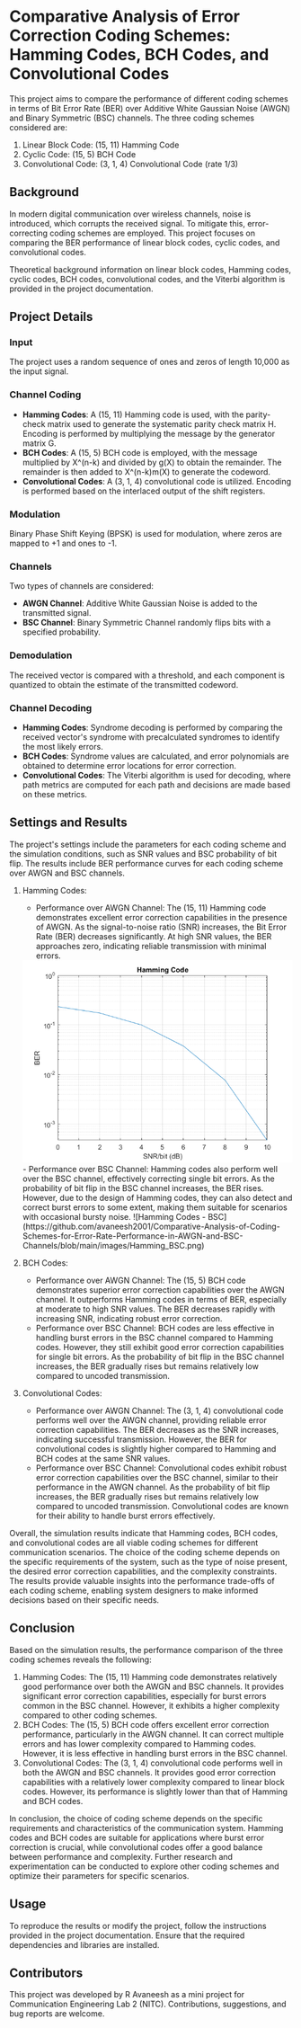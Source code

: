 # Comparative Analysis of Error Correction Coding Schemes: Hamming Codes, BCH Codes, and Convolutional Codes

This project aims to compare the performance of different coding schemes in terms of Bit Error Rate (BER) over Additive White Gaussian Noise (AWGN) and Binary Symmetric (BSC) channels. The three coding schemes considered are:

1. Linear Block Code: (15, 11) Hamming Code
2. Cyclic Code: (15, 5) BCH Code
3. Convolutional Code: (3, 1, 4) Convolutional Code (rate 1/3)

## Background

In modern digital communication over wireless channels, noise is introduced, which corrupts the received signal. To mitigate this, error-correcting coding schemes are employed. This project focuses on comparing the BER performance of linear block codes, cyclic codes, and convolutional codes.

Theoretical background information on linear block codes, Hamming codes, cyclic codes, BCH codes, convolutional codes, and the Viterbi algorithm is provided in the project documentation.

## Project Details

### Input
The project uses a random sequence of ones and zeros of length 10,000 as the input signal.

### Channel Coding
- **Hamming Codes**: A (15, 11) Hamming code is used, with the parity-check matrix used to generate the systematic parity check matrix H. Encoding is performed by multiplying the message by the generator matrix G.
- **BCH Codes**: A (15, 5) BCH code is employed, with the message multiplied by X^(n-k) and divided by g(X) to obtain the remainder. The remainder is then added to X^(n-k)m(X) to generate the codeword.
- **Convolutional Codes**: A (3, 1, 4) convolutional code is utilized. Encoding is performed based on the interlaced output of the shift registers.

### Modulation
Binary Phase Shift Keying (BPSK) is used for modulation, where zeros are mapped to +1 and ones to -1.

### Channels
Two types of channels are considered:
- **AWGN Channel**: Additive White Gaussian Noise is added to the transmitted signal.
- **BSC Channel**: Binary Symmetric Channel randomly flips bits with a specified probability.

### Demodulation
The received vector is compared with a threshold, and each component is quantized to obtain the estimate of the transmitted codeword.

### Channel Decoding
- **Hamming Codes**: Syndrome decoding is performed by comparing the received vector's syndrome with precalculated syndromes to identify the most likely errors.
- **BCH Codes**: Syndrome values are calculated, and error polynomials are obtained to determine error locations for error correction.
- **Convolutional Codes**: The Viterbi algorithm is used for decoding, where path metrics are computed for each path and decisions are made based on these metrics.

## Settings and Results

The project's settings include the parameters for each coding scheme and the simulation conditions, such as SNR values and BSC probability of bit flip. The results include BER performance curves for each coding scheme over AWGN and BSC channels.

1. Hamming Codes:
   - Performance over AWGN Channel: The (15, 11) Hamming code demonstrates excellent error correction capabilities in the presence of AWGN. As the signal-to-noise ratio (SNR) increases, the Bit Error Rate (BER) decreases significantly. At high SNR values, the BER approaches zero, indicating reliable transmission with minimal errors.
   <img src="https://github.com/avaneesh2001/Comparative-Analysis-of-Coding-Schemes-for-Error-Rate-Performance-in-AWGN-and-BSC-Channels/blob/main/images/Hamming_AWGN.png" alt="Hamming Codes-AWGN" width="500">
   - Performance over BSC Channel: Hamming codes also perform well over the BSC channel, effectively correcting single bit errors. As the probability of bit flip in the BSC channel increases, the BER rises. However, due to the design of Hamming codes, they can also detect and correct burst errors to some extent, making them suitable for scenarios with occasional bursty noise.
   ![Hamming Codes - BSC](https://github.com/avaneesh2001/Comparative-Analysis-of-Coding-Schemes-for-Error-Rate-Performance-in-AWGN-and-BSC-Channels/blob/main/images/Hamming_BSC.png)

2. BCH Codes:
   - Performance over AWGN Channel: The (15, 5) BCH code demonstrates superior error correction capabilities over the AWGN channel. It outperforms Hamming codes in terms of BER, especially at moderate to high SNR values. The BER decreases rapidly with increasing SNR, indicating robust error correction.
   - Performance over BSC Channel: BCH codes are less effective in handling burst errors in the BSC channel compared to Hamming codes. However, they still exhibit good error correction capabilities for single bit errors. As the probability of bit flip in the BSC channel increases, the BER gradually rises but remains relatively low compared to uncoded transmission.

3. Convolutional Codes:
   - Performance over AWGN Channel: The (3, 1, 4) convolutional code performs well over the AWGN channel, providing reliable error correction capabilities. The BER decreases as the SNR increases, indicating successful transmission. However, the BER for convolutional codes is slightly higher compared to Hamming and BCH codes at the same SNR values.
   - Performance over BSC Channel: Convolutional codes exhibit robust error correction capabilities over the BSC channel, similar to their performance in the AWGN channel. As the probability of bit flip increases, the BER gradually rises but remains relatively low compared to uncoded transmission. Convolutional codes are known for their ability to handle burst errors effectively.

Overall, the simulation results indicate that Hamming codes, BCH codes, and convolutional codes are all viable coding schemes for different communication scenarios. The choice of the coding scheme depends on the specific requirements of the system, such as the type of noise present, the desired error correction capabilities, and the complexity constraints. The results provide valuable insights into the performance trade-offs of each coding scheme, enabling system designers to make informed decisions based on their specific needs.

## Conclusion

Based on the simulation results, the performance comparison of the three coding schemes reveals the following:

1. Hamming Codes: The (15, 11) Hamming code demonstrates relatively good performance over both the AWGN and BSC channels. It provides significant error correction capabilities, especially for burst errors common in the BSC channel. However, it exhibits a higher complexity compared to other coding schemes.
2. BCH Codes: The (15, 5) BCH code offers excellent error correction performance, particularly in the AWGN channel. It can correct multiple errors and has lower complexity compared to Hamming codes. However, it is less effective in handling burst errors in the BSC channel.
3. Convolutional Codes: The (3, 1, 4) convolutional code performs well in both the AWGN and BSC channels. It provides good error correction capabilities with a relatively lower complexity compared to linear block codes. However, its performance is slightly lower than that of Hamming and BCH codes.

In conclusion, the choice of coding scheme depends on the specific requirements and characteristics of the communication system. Hamming codes and BCH codes are suitable for applications where burst error correction is crucial, while convolutional codes offer a good balance between performance and complexity. Further research and experimentation can be conducted to explore other coding schemes and optimize their parameters for specific scenarios.

## Usage

To reproduce the results or modify the project, follow the instructions provided in the project documentation. Ensure that the required dependencies and libraries are installed.

## Contributors

This project was developed by R Avaneesh as a mini project for Communication Engineering Lab 2 (NITC). Contributions, suggestions, and bug reports are welcome.
